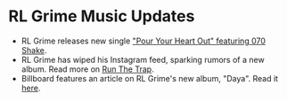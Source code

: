 # RL Grime Music Updates

- RL Grime releases new single ["Pour Your Heart Out" featuring 070 Shake](https://runthetrap.com/2023/06/09/listen-rl-grime-unleashes-new-single-pour-your-heart-out-featuring-070-shake/).
- RL Grime has wiped his Instagram feed, sparking rumors of a new album. Read more on [Run The Trap](https://runthetrap.com/2023/06/06/rl-grime-sparks-new-album-rumors-after-wiping-instagram-feed/).
- Billboard features an article on RL Grime's new album, "Daya". Read it [here](https://www.billboard.com/music/music-news/rl-grime-new-album-daya-8247404/#!).
